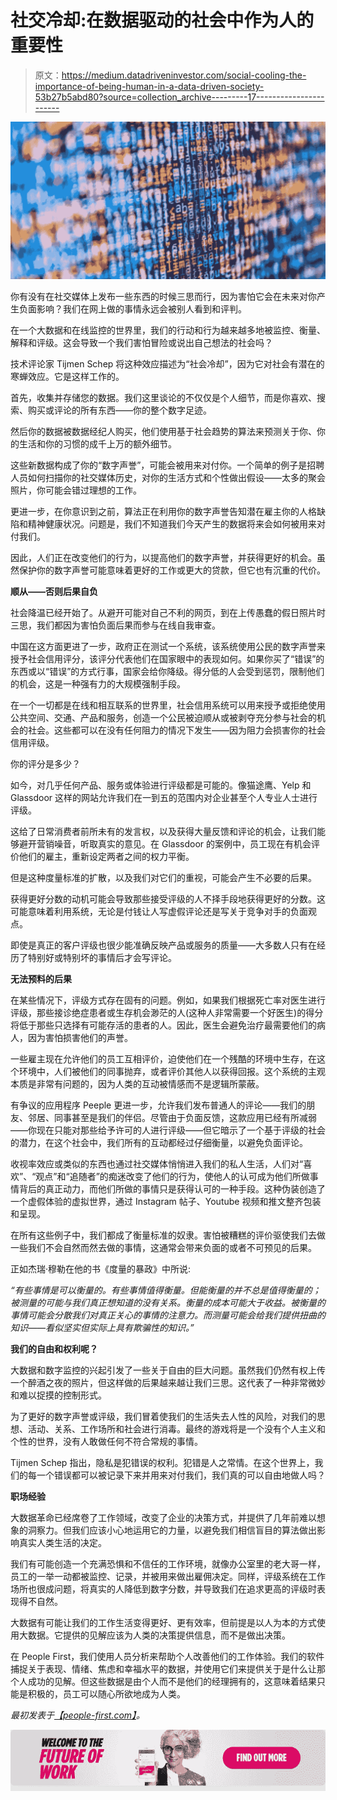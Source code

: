 # 社交冷却:在数据驱动的社会中作为人的重要性

> 原文：<https://medium.datadriveninvestor.com/social-cooling-the-importance-of-being-human-in-a-data-driven-society-53b27b5abd80?source=collection_archive---------17----------------------->

![](img/7b58b22c969d0effa54e01e69b47d7f0.png)

你有没有在社交媒体上发布一些东西的时候三思而行，因为害怕它会在未来对你产生负面影响？我们在网上做的事情永远会被别人看到和评判。

在一个大数据和在线监控的世界里，我们的行动和行为越来越多地被监控、衡量、解释和评级。这会导致一个我们害怕冒险或说出自己想法的社会吗？

技术评论家 Tijmen Schep 将这种效应描述为“社会冷却”，因为它对社会有潜在的寒蝉效应。它是这样工作的。

首先，收集并存储您的数据。我们这里谈论的不仅仅是个人细节，而是你喜欢、搜索、购买或评论的所有东西——你的整个数字足迹。

然后你的数据被数据经纪人购买，他们使用基于社会趋势的算法来预测关于你、你的生活和你的习惯的成千上万的额外细节。

这些新数据构成了你的“数字声誉”，可能会被用来对付你。一个简单的例子是招聘人员如何扫描你的社交媒体历史，对你的生活方式和个性做出假设——太多的聚会照片，你可能会错过理想的工作。

更进一步，在你意识到之前，算法正在利用你的数字声誉告知潜在雇主你的人格缺陷和精神健康状况。问题是，我们不知道我们今天产生的数据将来会如何被用来对付我们。

因此，人们正在改变他们的行为，以提高他们的数字声誉，并获得更好的机会。虽然保护你的数字声誉可能意味着更好的工作或更大的贷款，但它也有沉重的代价。

**顺从——否则后果自负**

社会降温已经开始了。从避开可能对自己不利的网页，到在上传愚蠢的假日照片时三思，我们都因为害怕负面后果而参与在线自我审查。

中国在这方面更进了一步，政府正在测试一个系统，该系统使用公民的数字声誉来授予社会信用评分，该评分代表他们在国家眼中的表现如何。如果你买了“错误”的东西或以“错误”的方式行事，国家会给你降级。得分低的人会受到惩罚，限制他们的机会，这是一种强有力的大规模强制手段。

在一个一切都是在线和相互联系的世界里，社会信用系统可以用来授予或拒绝使用公共空间、交通、产品和服务，创造一个公民被迫顺从或被剥夺充分参与社会的机会的社会。这些都可以在没有任何阻力的情况下发生——因为阻力会损害你的社会信用评级。

你的评分是多少？

如今，对几乎任何产品、服务或体验进行评级都是可能的。像猫途鹰、Yelp 和 Glassdoor 这样的网站允许我们在一到五的范围内对企业甚至个人专业人士进行评级。

这给了日常消费者前所未有的发言权，以及获得大量反馈和评论的机会，让我们能够避开营销噪音，听取真实的意见。在 Glassdoor 的案例中，员工现在有机会评价他们的雇主，重新设定两者之间的权力平衡。

但是这种度量标准的扩散，以及我们对它们的重视，可能会产生不必要的后果。

获得更好分数的动机可能会导致那些接受评级的人不择手段地获得更好的分数。这可能意味着利用系统，无论是付钱让人写虚假评论还是写关于竞争对手的负面观点。

即使是真正的客户评级也很少能准确反映产品或服务的质量——大多数人只有在经历了特别好或特别坏的事情后才会写评论。

**无法预料的后果**

在某些情况下，评级方式存在固有的问题。例如，如果我们根据死亡率对医生进行评级，那些接诊绝症患者或生存机会渺茫的人(这种人非常需要一个好医生)的得分将低于那些只选择有可能存活的患者的人。因此，医生会避免治疗最需要他们的病人，因为害怕损害他们的声誉。

一些雇主现在允许他们的员工互相评价，迫使他们在一个残酷的环境中生存，在这个环境中，人们被他们的同事抛弃，或者评价其他人以获得回报。这个系统的主观本质是非常有问题的，因为人类的互动被情感而不是逻辑所蒙蔽。

有争议的应用程序 Peeple 更进一步，允许我们发布普通人的评论——我们的朋友、邻居、同事甚至是我们的伴侣。尽管由于负面反馈，这款应用已经有所减弱——你现在只能对那些给予许可的人进行评级——但它暗示了一个基于评级的社会的潜力，在这个社会中，我们所有的互动都经过仔细衡量，以避免负面评论。

收视率效应或类似的东西也通过社交媒体悄悄进入我们的私人生活，人们对“喜欢”、“观点”和“追随者”的痴迷改变了他们的行为，使他人的认可成为他们所做事情背后的真正动力，而他们所做的事情只是获得认可的一种手段。这种伪装创造了一个虚假体验的虚拟世界，通过 Instagram 帖子、Youtube 视频和推文整齐包装和呈现。

在所有这些例子中，我们都成了衡量标准的奴隶。害怕被糟糕的评价驱使我们去做一些我们不会自然而然去做的事情，这通常会带来负面的或者不可预见的后果。

正如杰瑞·穆勒在他的书《度量的暴政》中所说:

*“有些事情是可以衡量的。有些事情值得衡量。但能衡量的并不总是值得衡量的；被测量的可能与我们真正想知道的没有关系。衡量的成本可能大于收益。被衡量的事情可能会分散我们对真正关心的事情的注意力。而测量可能会给我们提供扭曲的知识——看似坚实但实际上具有欺骗性的知识。”*

**我们的自由和权利呢？**

大数据和数字监控的兴起引发了一些关于自由的巨大问题。虽然我们仍然有权上传一个醉酒之夜的照片，但这样做的后果越来越让我们三思。这代表了一种非常微妙和难以捉摸的控制形式。

为了更好的数字声誉或评级，我们冒着使我们的生活失去人性的风险，对我们的思想、活动、关系、工作场所和社会进行消毒。最终的游戏将是一个没有个人主义和个性的世界，没有人敢做任何不符合常规的事情。

Tijmen Schep 指出，隐私是犯错误的权利。犯错是人之常情。在这个世界上，我们的每一个错误都可以被记录下来并用来对付我们，我们真的可以自由地做人吗？

**职场经验**

大数据革命已经席卷了工作领域，改变了企业的决策方式，并提供了几年前难以想象的洞察力。但我们应该小心地运用它的力量，以避免我们相信盲目的算法做出影响真实人类生活的决定。

我们有可能创造一个充满恐惧和不信任的工作环境，就像办公室里的老大哥一样，员工的一举一动都被监控、记录，并被用来做出雇佣决定。同样，评级系统在工作场所也很成问题，将真实的人降低到数字分数，并导致我们在追求更高的评级时表现得不自然。

大数据有可能让我们的工作生活变得更好、更有效率，但前提是以人为本的方式使用大数据。它提供的见解应该为人类的决策提供信息，而不是做出决策。

在 People First，我们使用人员分析来帮助个人改善他们的工作体验。我们的软件捕捉关于表现、情绪、焦虑和幸福水平的数据，并使用它们来提供关于是什么让那个人成功的见解。但这些数据是由个人而不是他们的经理拥有的，这意味着结果只能是积极的，员工可以随心所欲地成为人类。

*最初发表于*[*【people-first.com】*](https://people-first.com/blog/the-importance-of-being-human-in-a-data-driven-society/)*。*

[![](img/1051120b06bc6efdbaeb6015cf300b8f.png)](https://goo.gl/nZT899)